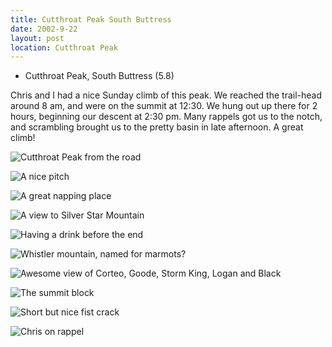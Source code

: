 ```yaml
---
title: Cutthroat Peak South Buttress
date: 2002-9-22
layout: post
location: Cutthroat Peak
---
```


* Cutthroat Peak, South Buttress (5.8)

Chris and I had a nice Sunday climb of this
peak. We reached the trail-head around 8 am, and were on the summit at
12:30. We hung out up there for 2 hours, beginning our descent at 2:30
pm. Many rappels got us to the notch, and scrambling brought us to the
pretty basin in late afternoon. A great climb!


![Cutthroat Peak from the road](images/articles/trips/2002/fromrd.jpg)

![A nice pitch](images/articles/trips/2002/nicepitch.jpg)

![A great napping place](images/articles/trips/2002/flatarea.jpg)

![A view to Silver Star Mountain](images/articles/trips/2002/dasilver.jpg)

![Having a drink before the end](images/articles/trips/2002/cutmedrink.jpg)

![Whistler mountain, named for marmots?](images/articles/trips/2002/whistler.jpg)

![Awesome view of Corteo, Goode, Storm King, Logan and Black](images/articles/trips/2002/viewsouth.jpg)

![The summit block](images/articles/trips/2002/sumtblock.jpg)

![Short but nice fist crack](images/articles/trips/2002/finalbit.jpg)

![Chris on rappel](images/articles/trips/2002/chrisrap.jpg)

